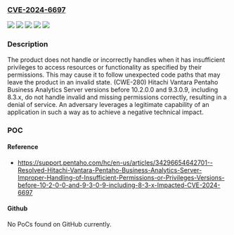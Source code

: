 ### [CVE-2024-6697](https://cve.mitre.org/cgi-bin/cvename.cgi?name=CVE-2024-6697)
![](https://img.shields.io/static/v1?label=Product&message=Pentaho%20Business%20Analytics%20Server&color=blue)
![](https://img.shields.io/static/v1?label=Product&message=Pentaho%20Data%20Integration%20%26%20Analytics&color=blue)
![](https://img.shields.io/static/v1?label=Version&message=1.0%3C%209.3.0.9%20&color=brighgreen)
![](https://img.shields.io/static/v1?label=Version&message=10.0%3C%2010.2.0.0%20&color=brighgreen)
![](https://img.shields.io/static/v1?label=Vulnerability&message=CWE-280%3A%20Improper%20Handling%20of%20Insufficient%20Permissions%20or%20Privileges&color=brighgreen)

### Description

The product does not handle or incorrectly handles when it has insufficient privileges to access resources or functionality as specified by their permissions. This may cause it to follow unexpected code paths that may leave the product in an invalid state. (CWE-280) Hitachi Vantara Pentaho Business Analytics Server versions before 10.2.0.0 and 9.3.0.9, including 8.3.x, do not handle invalid and missing permissions correctly, resulting in a denial of service. An adversary leverages a legitimate capability of an application in such a way as to achieve a negative technical impact.

### POC

#### Reference
- https://support.pentaho.com/hc/en-us/articles/34296654642701--Resolved-Hitachi-Vantara-Pentaho-Business-Analytics-Server-Improper-Handling-of-Insufficient-Permissions-or-Privileges-Versions-before-10-2-0-0-and-9-3-0-9-including-8-3-x-Impacted-CVE-2024-6697

#### Github
No PoCs found on GitHub currently.

